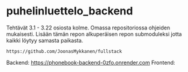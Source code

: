 # puhelinluettelo_backend
Tehtävät 3.1 - 3.22 osiosta kolme. Omassa repositoriossa ohjeiden mukaisesti. Lisään tämän repon alkuperäisen repon submoduleksi jotta kaikki löytyy samasta paikasta.

`https://github.com/JoonasMykkanen/fullstack`

Backend: https://phonebook-backend-0zfo.onrender.com
Frontend: 
